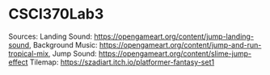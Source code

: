 # CSCI370Lab3


Sources: Landing Sound: https://opengameart.org/content/jump-landing-sound, Background Music: https://opengameart.org/content/jump-and-run-tropical-mix, Jump Sound: https://opengameart.org/content/slime-jump-effect Tilemap: https://szadiart.itch.io/platformer-fantasy-set1


